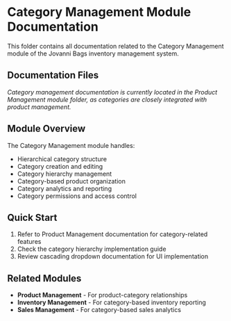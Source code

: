 # Category Management Module Documentation

This folder contains all documentation related to the Category Management module of the Jovanni Bags inventory management system.

## Documentation Files

*Category management documentation is currently located in the Product Management module folder, as categories are closely integrated with product management.*

## Module Overview

The Category Management module handles:
- Hierarchical category structure
- Category creation and editing
- Category hierarchy management
- Category-based product organization
- Category analytics and reporting
- Category permissions and access control

## Quick Start

1. Refer to Product Management documentation for category-related features
2. Check the category hierarchy implementation guide
3. Review cascading dropdown documentation for UI implementation

## Related Modules

- **Product Management** - For product-category relationships
- **Inventory Management** - For category-based inventory reporting
- **Sales Management** - For category-based sales analytics





